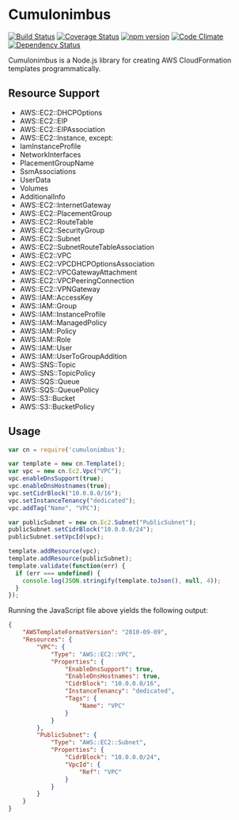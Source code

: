 # Cumulonimbus

[![Build Status](https://travis-ci.org/seize-the-dave/cumulonimbus.svg?branch=master)](https://travis-ci.org/seize-the-dave/cumulonimbus) [![Coverage Status](https://coveralls.io/repos/github/seize-the-dave/cumulonimbus/badge.svg?branch=master)](https://coveralls.io/github/seize-the-dave/cumulonimbus?branch=master) [![npm version](https://badge.fury.io/js/cumulonimbus.svg)](https://badge.fury.io/js/cumulonimbus) [![Code Climate](https://codeclimate.com/github/seize-the-dave/cumulonimbus/badges/gpa.svg)](https://codeclimate.com/github/seize-the-dave/cumulonimbus) [![Dependency Status](https://david-dm.org/seize-the-dave/cumulonimbus.svg)](https://david-dm.org/seize-the-dave/cumulonimbus)

Cumulonimbus is a Node.js library for creating AWS CloudFormation templates programmatically.

## Resource Support

* AWS::EC2::DHCPOptions
* AWS::EC2::EIP
* AWS::EC2::EIPAssociation
* AWS::EC2::Instance, except:
 * IamInstanceProfile
 * NetworkInterfaces
 * PlacementGroupName
 * SsmAssociations
 * UserData
 * Volumes
 * AdditionalInfo
* AWS::EC2::InternetGateway
* AWS::EC2::PlacementGroup
* AWS::EC2::RouteTable
* AWS::EC2::SecurityGroup
* AWS::EC2::Subnet
* AWS::EC2::SubnetRouteTableAssociation
* AWS::EC2::VPC
* AWS::EC2::VPCDHCPOptionsAssociation
* AWS::EC2::VPCGatewayAttachment
* AWS::EC2::VPCPeeringConnection
* AWS::EC2::VPNGateway
* AWS::IAM::AccessKey
* AWS::IAM::Group
* AWS::IAM::InstanceProfile
* AWS::IAM::ManagedPolicy
* AWS::IAM::Policy
* AWS::IAM::Role
* AWS::IAM::User
* AWS::IAM::UserToGroupAddition
* AWS::SNS::Topic
* AWS::SNS::TopicPolicy
* AWS::SQS::Queue
* AWS::SQS::QueuePolicy
* AWS::S3::Bucket
* AWS::S3::BucketPolicy

## Usage

```js
var cn = require('cumulonimbus');

var template = new cn.Template();
var vpc = new cn.Ec2.Vpc("VPC");
vpc.enableDnsSupport(true);
vpc.enableDnsHostnames(true);
vpc.setCidrBlock("10.0.0.0/16");
vpc.setInstanceTenancy("dedicated");
vpc.addTag("Name", "VPC");

var publicSubnet = new cn.Ec2.Subnet("PublicSubnet");
publicSubnet.setCidrBlock("10.0.0.0/24");
publicSubnet.setVpcId(vpc);

template.addResource(vpc);
template.addResource(publicSubnet);
template.validate(function(err) {
  if (err === undefined) {
    console.log(JSON.stringify(template.toJson(), null, 4));
  }
});
```

Running the JavaScript file above yields the following output:

```json
{
    "AWSTemplateFormatVersion": "2010-09-09",
    "Resources": {
        "VPC": {
            "Type": "AWS::EC2::VPC",
            "Properties": {
                "EnableDnsSupport": true,
                "EnableDnsHostnames": true,
                "CidrBlock": "10.0.0.0/16",
                "InstanceTenancy": "dedicated",
                "Tags": {
                    "Name": "VPC"
                }
            }
        },
        "PublicSubnet": {
            "Type": "AWS::EC2::Subnet",
            "Properties": {
                "CidrBlock": "10.0.0.0/24",
                "VpcId": {
                    "Ref": "VPC"
                }
            }
        }
    }
}
```
